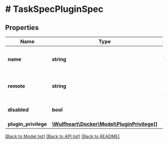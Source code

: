 # # TaskSpecPluginSpec

## Properties

Name | Type | Description | Notes
------------ | ------------- | ------------- | -------------
**name** | **string** | The name or &#39;alias&#39; to use for the plugin. | [optional]
**remote** | **string** | The plugin image reference to use. | [optional]
**disabled** | **bool** | Disable the plugin once scheduled. | [optional]
**plugin_privilege** | [**\Wulfheart\Docker\Model\PluginPrivilege[]**](PluginPrivilege.md) |  | [optional]

[[Back to Model list]](../../README.md#models) [[Back to API list]](../../README.md#endpoints) [[Back to README]](../../README.md)
